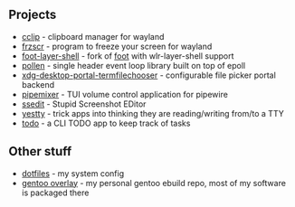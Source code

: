 ## Projects
- [cclip](https://github.com/heather7283/cclip) - clipboard manager for wayland
- [frzscr](https://github.com/heather7283/frzscr) - program to freeze your screen for wayland
- [foot-layer-shell](https://codeberg.org/heather7283/foot-layer-shell) - fork of [foot](https://codeberg.org/dnkl/foot) with wlr-layer-shell support
- [pollen](https://github.com/heather7283/pollen) - single header event loop library built on top of epoll
- [xdg-desktop-portal-termfilechooser](https://github.com/heather7283/xdg-desktop-portal-termfilechooser) - configurable file picker portal backend
- [pipemixer](https://github.com/heather7283/pipemixer) - TUI volume control application for pipewire
- [ssedit](https://github.com/heather7283/ssedit) - Stupid Screenshot EDitor
- [yestty](https://github.com/heather7283/yestty) - trick apps into thinking they are reading/writing from/to a TTY
- [todo](https://github.com/heather7283/todo) - a CLI TODO app to keep track of tasks

## Other stuff
- [dotfiles](https://github.com/heather7283/dotfiles) - my system config
- [gentoo overlay](https://github.com/heather7283/gentoo-overlay) - my personal gentoo ebuild repo, most of my software is packaged there

 
<!--
**heather7283/heather7283** is a ✨ _special_ ✨ repository because its `README.md` (this file) appears on your GitHub profile.

Here are some ideas to get you started:

- 🔭 I’m currently working on ...
- 🌱 I’m currently learning ...
- 👯 I’m looking to collaborate on ...
- 🤔 I’m looking for help with ...
- 💬 Ask me about ...
- 📫 How to reach me: ...
- 😄 Pronouns: ...
- ⚡ Fun fact: ...
-->
